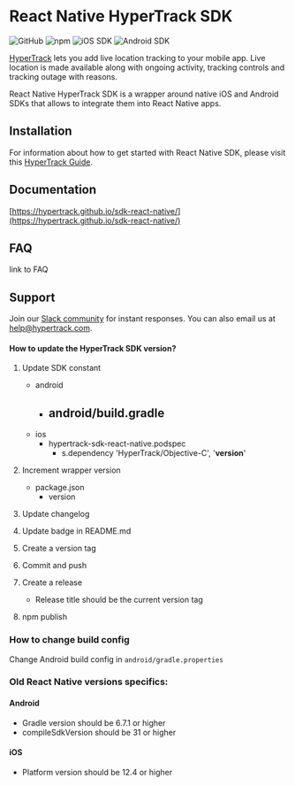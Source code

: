 # React Native HyperTrack SDK

![GitHub](https://img.shields.io/github/license/hypertrack/sdk-react-native.svg) ![npm](https://img.shields.io/npm/v/hypertrack-sdk-react-native.svg) ![iOS SDK](https://img.shields.io/badge/iOS%20SDK-4.13.0-brightgreen.svg) ![Android SDK](https://img.shields.io/badge/Android%20SDK-6.3.0-brightgreen.svg)

[HyperTrack](https://www.hypertrack.com) lets you add live location tracking to your mobile app. Live location is made available along with ongoing activity, tracking controls and tracking outage with reasons.

React Native HyperTrack SDK is a wrapper around native iOS and Android SDKs that allows to integrate them into React Native apps.

## Installation

For information about how to get started with React Native SDK, please visit this [HyperTrack Guide](https://www.hypertrack.com/docs/install-sdk-react-native).

## Documentation

[https://hypertrack.github.io/sdk-react-native/](https://hypertrack.github.io/sdk-react-native/)

## FAQ

link to FAQ

## Support

Join our [Slack community](https://join.slack.com/t/hypertracksupport/shared_invite/enQtNDA0MDYxMzY1MDMxLTdmNDQ1ZDA1MTQxOTU2NTgwZTNiMzUyZDk0OThlMmJkNmE0ZGI2NGY2ZGRhYjY0Yzc0NTJlZWY2ZmE5ZTA2NjI) for instant responses. You can also email us at help@hypertrack.com.

#### How to update the HyperTrack SDK version?

1. Update SDK constant

   - android
     - android/build.gradle
       -
   - ios
     - hypertrack-sdk-react-native.podspec
       - s.dependency 'HyperTrack/Objective-C', '**version**'

2. Increment wrapper version
   - package.json
     - version
3. Update changelog
4. Update badge in README.md
5. Create a version tag
6. Commit and push
7. Create a release
   - Release title should be the current version tag
8. npm publish

### How to change build config

Change Android build config in `android/gradle.properties`

### Old React Native versions specifics:

#### Android

- Gradle version should be 6.7.1 or higher
- compileSdkVersion should be 31 or higher

#### iOS

- Platform version should be 12.4 or higher

